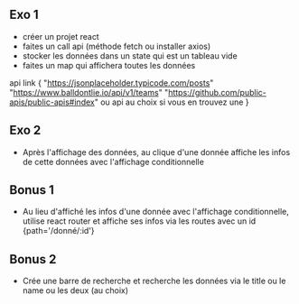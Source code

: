 ## Exo 1
- créer un projet react
- faites un call api (méthode fetch ou installer axios)
- stocker les données dans un state qui est un tableau vide
- faites un map qui affichera toutes les données

api link {
    "https://jsonplaceholder.typicode.com/posts"
    "https://www.balldontlie.io/api/v1/teams"
    "https://github.com/public-apis/public-apis#index"
    ou api au choix si vous en trouvez une
}

## Exo 2
- Après l'affichage des données, au clique d'une donnée affiche les infos de cette données avec l'affichage conditionnelle

## Bonus 1
- Au lieu d'affiché les infos d'une donnée avec l'affichage conditionnelle, utilise react router et affiche ses infos via les routes avec un id  {path='/donné/:id'}

## Bonus 2
- Crée une barre de recherche et recherche les données via le title ou le name ou les deux (au choix)